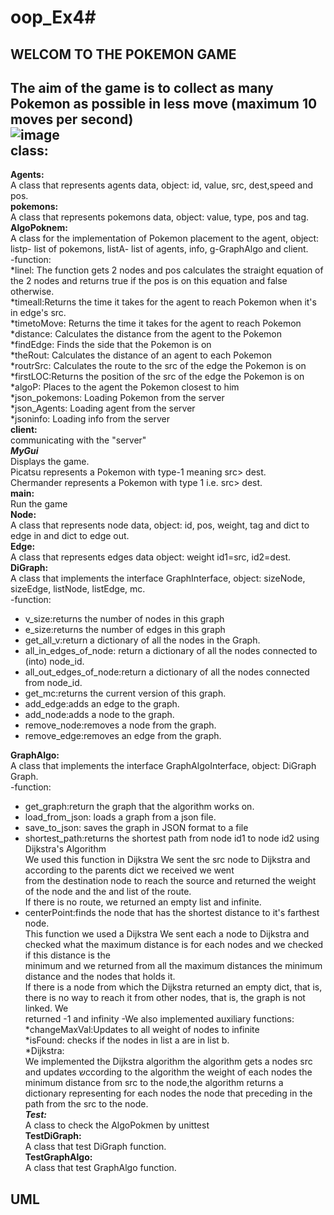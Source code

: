 # oop_Ex4#
WELCOM TO THE POKEMON GAME
--------------------------
The aim of the game is to collect as many Pokemon as possible in less move (maximum 10 moves per second) <br />
![image](https://user-images.githubusercontent.com/93676748/148678172-701e4099-6560-4f17-944e-ab5f318d4664.png) <br />
class:
---------
**Agents:**<br />
A class that represents agents data, object: id, value, src, dest,speed and pos.<br />
**pokemons:** <br />
A class that represents pokemons data, object: value, type, pos and tag.<br />
**AlgoPoknem:**<br />
A class for the implementation of Pokemon placement to the agent, object: listp- list of pokemons, listA- list of agents, info, g-GraphAlgo and client. <br />
-function: <br />
*linel: The function gets 2 nodes and pos calculates the straight equation of the 2 nodes and returns true if the pos is on this equation and false otherwise. <br />
*timeall:Returns the time it takes for the agent to reach Pokemon when it's in edge's src. <br />
*timetoMove: Returns the time it takes for the agent to reach Pokemon <br />
*distance: Calculates the distance from the agent to the Pokemon <br />
*findEdge: Finds the side that the Pokemon is on <br />
*theRout: Calculates the distance of an agent to each Pokemon <br />
*routrSrc: Calculates the route to the src of the edge the Pokemon is on <br />
*firstLOC:Returns the position of the src of the edge the Pokemon is on <br />
*algoP: Places to the agent the Pokemon closest to him <br />
*json_pokemons: Loading Pokemon from the server <br />
*json_Agents: Loading agent from the server <br />
*jsoninfo: Loading info from the server <br />
**client:** <br />
communicating with the "server" <br />
***MyGui***  <br />
Displays the game. <br />
Picatsu represents a Pokemon with type-1 meaning src> dest. <br />
Chermander represents a Pokemon with type 1 i.e. src> dest. <br />
**main:**<br />
Run the game <br />
**Node:**<br />
A class that represents node data, object: id, pos, weight, tag and dict to edge in and dict to edge out. <br />
**Edge:** <br />
A class that represents edges data object: weight id1=src, id2=dest. <br />
**DiGraph:** <br />
A class that implements the interface GraphInterface, object: sizeNode, sizeEdge, listNode, listEdge, mc. <br />
-function: <br />
* v_size:returns the number of nodes in this graph <br />
* e_size:returns the number of edges in this graph <br />
* get_all_v:return a dictionary of all the nodes in the Graph. <br />
* all_in_edges_of_node: return a dictionary of all the nodes connected to (into) node_id. <br />
* all_out_edges_of_node:return a dictionary of all the nodes connected from node_id. <br />
* get_mc:returns the current version of this graph. <br />
* add_edge:adds an edge to the graph. <br />
* add_node:adds a node to the graph. <br />
* remove_node:removes a node from the graph. <br />
* remove_edge:removes an edge from the graph. <br />

**GraphAlgo:** <br />
A class that implements the interface GraphAlgoInterface, object: DiGraph Graph. <br />
-function: <br />
* get_graph:return the graph that the algorithm works on. <br />
* load_from_json: loads a graph from a json file. <br />
* save_to_json: saves the graph in JSON format to a file <br />
* shortest_path:returns the shortest path from node id1 to node id2 using Dijkstra's Algorithm <br />
   We used this function in Dijkstra We sent the src node to Dijkstra and according to the parents dict we received we went <br />
   from the destination node to reach the source and returned the weight of the node and the and list of the route. <br />
   If there is no route, we returned an empty list and infinite. <br />
* centerPoint:finds the node that has the shortest distance to it's farthest node. <br />
   This function we used a Dijkstra We sent each a node to Dijkstra and checked what the maximum distance is for each nodes and we checked if this distance is the    <br />        minimum and we returned from all the maximum distances the minimum distance and the nodes that holds it. <br />
   If there is a node from which the Dijkstra returned an empty dict, that is, there is no way to reach it from other nodes, that is, the graph is not linked. We       <br />      returned -1 and infinity 
-We also implemented auxiliary functions: <br />
*changeMaxVal:Updates to all weight of nodes to infinite <br />
*isFound: checks if the nodes in list a are in list b. <br />
*Dijkstra: <br />
We implemented the Dijkstra algorithm the algorithm gets a nodes src and updates שccording to the algorithm the weight of each nodes the minimum distance from src to the node,the algorithm returns a dictionary representing for each nodes the node that preceding in the path from the src to the node.<br />
***Test:***  <br />
A class to check the AlgoPokmen by unittest <br />
**TestDiGraph:** <br />
A class that test DiGraph function. <br />
**TestGraphAlgo:** <br />
A class that test GraphAlgo function. <br />


UML
-----




